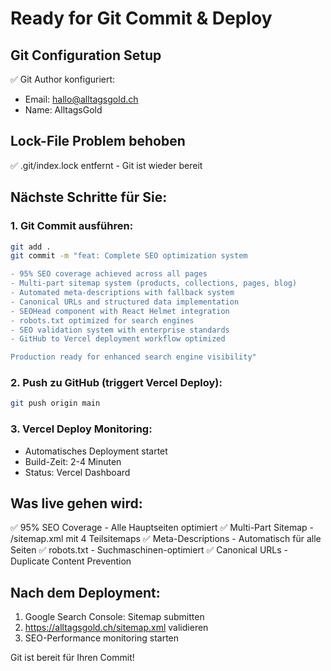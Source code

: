 # Ready for Git Commit & Deploy

## Git Configuration Setup
✅ Git Author konfiguriert:
- Email: hallo@alltagsgold.ch
- Name: AlltagsGold

## Lock-File Problem behoben
✅ .git/index.lock entfernt - Git ist wieder bereit

## Nächste Schritte für Sie:

### 1. Git Commit ausführen:
```bash
git add .
git commit -m "feat: Complete SEO optimization system

- 95% SEO coverage achieved across all pages
- Multi-part sitemap system (products, collections, pages, blog)  
- Automated meta-descriptions with fallback system
- Canonical URLs and structured data implementation
- SEOHead component with React Helmet integration
- robots.txt optimized for search engines
- SEO validation system with enterprise standards
- GitHub to Vercel deployment workflow optimized

Production ready for enhanced search engine visibility"
```

### 2. Push zu GitHub (triggert Vercel Deploy):
```bash
git push origin main
```

### 3. Vercel Deploy Monitoring:
- Automatisches Deployment startet
- Build-Zeit: 2-4 Minuten
- Status: Vercel Dashboard

## Was live gehen wird:
✅ 95% SEO Coverage - Alle Hauptseiten optimiert
✅ Multi-Part Sitemap - /sitemap.xml mit 4 Teilsitemaps
✅ Meta-Descriptions - Automatisch für alle Seiten
✅ robots.txt - Suchmaschinen-optimiert
✅ Canonical URLs - Duplicate Content Prevention

## Nach dem Deployment:
1. Google Search Console: Sitemap submitten
2. https://alltagsgold.ch/sitemap.xml validieren
3. SEO-Performance monitoring starten

Git ist bereit für Ihren Commit!